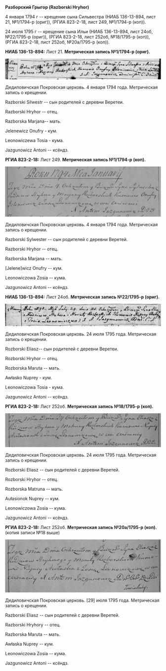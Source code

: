 **Разборский Грыгор (Razborski Hryhor)**

4 января 1794 г -- крещение сына Сильвестра (НИАБ 136-13-894, лист 21,
№1/1794-р (ориг)), (РГИА 823-2-18, лист 249, №1/1794-р (коп)).

24 июля 1795 г -- крещение сына Ильи (НИАБ 136-13-894, лист 24об,
№22/1795-р (ориг)), (РГИА 823-2-18, лист 252об, №18/1795-р (коп)), (РГИА
823-2-18, лист 252об, №20а/1795-р (коп)).

**НИАБ 136-13-894:** Лист 21. **Метрическая запись №1/1794-р (ориг).**

![](./media/e510db69417e0de01243d53b45d0aa38e32ad0ff.png)

Дедиловичская Покровская церковь. 4 января 1794 года. Метрическая запись
о крещении.

Razborski Silwestr -- сын родителей с деревни Веретеи.

Razborski Hryhor -- отец.

Razborska Marjana-- мать.

Jelenewicz Onufry - кум.

Leonowiczewa Tosia - кума.

Jazgunowicz Antoni -- ксёндз.

**РГИА 823-2-18:** Лист 249. **Метрическая запись №1/1794-р (коп).**

![](./media/c1c93e8be6107c661449701794f70bce0d1381ba.png)

Дедиловичская Покровская церковь. 4 января 1794 года. Метрическая запись
о крещении.

Razborski Sylwester -- сын родителей с деревни Веретей.

Razborski Hryhor -- отец.

Razborska Marjana -- мать.

\[Jelene\]wicz Onufry -- кум.

Leonowiczowa Zosia -- кума.

Jazgunowicz Antoni -- ксёндз.

**НИАБ 136-13-894:** Лист 24об. **Метрическая запись №22/1795-р
(ориг).**

![](./media/cdf58a2484d2dee145b3da0b8ca81586fc5b9d73.png)

Дедиловичская Покровская церковь. 24 июля 1795 года. Метрическая запись
о крещении.

Rozborski Eliasz-- сын родителей с деревни Веретеи.

Rozborski Hryhor -- отец.

Rozborska Maruta -- мать.

Awłasko Nuprey - кум.

Leonowiczowa Tosia - кума.

Jazgunowicz Antoni -- ксёндз.

**РГИА 823-2-18:** Лист 252об. **Метрическая запись №18/1795-р (коп).**

![](./media/2c3fb6f9311674a4cf70962fed119d5855006a60.png)

Дедиловичская Покровская церковь. 24 июля 1795 года. Метрическая запись
о крещении.

Rozborski Eliasz -- сын родителей с деревни Веретей.

Rozborski Hryhor -- отец.

Rozborska Matruna -- мать.

Aułasionok Nuprey -- кум.

Leonowiczowa Zosia -- кума.

Jazgunowicz Antoni -- ксёндз.

**РГИА 823-2-18:** Лист 252об. **Метрическая запись №20а/1795-р (коп).**
(копия записи №18 выше)

![](./media/1038725fd05fad19e6cc00cc282991025c687870.png)

Дедиловичская Покровская церковь. \[29\] июля 1795 года. Метрическая
запись о крещении.

Razborski Eliasz -- сын родителей с деревни Веретей.

Razborski Hryhory -- отец.

Razborska Maruta -- мать.

Awłaska Nuprey -- кум.

Leonowiczowa Zosia -- кума.

Jazgunowicz Antoni -- ксёндз.
